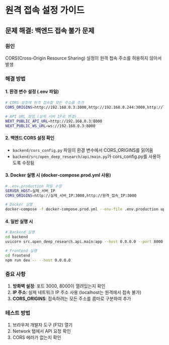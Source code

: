 # 원격 접속 설정 가이드

## 문제 해결: 백엔드 접속 불가 문제

### 원인
CORS(Cross-Origin Resource Sharing) 설정이 원격 접속 주소를 허용하지 않아서 발생

### 해결 방법

#### 1. 환경 변수 설정 (.env 파일)
```bash
# CORS 설정에 원격 접속할 모든 주소를 추가
CORS_ORIGINS=http://192.168.0.3:3000,http://192.168.0.244:3000,http://localhost:3000,http://127.0.0.1:3000

# API URL 설정 (실제 서버 IP로 변경)
NEXT_PUBLIC_API_URL=http://192.168.0.3:8000
NEXT_PUBLIC_WS_URL=ws://192.168.0.3:8000
```

#### 2. 백엔드 CORS 설정 확인
- `backend/cors_config.py` 파일이 환경 변수에서 CORS_ORIGINS를 읽어옴
- `backend/src/open_deep_research/api/main.py`가 cors_config.py를 사용하도록 수정됨

#### 3. Docker 실행 시 (docker-compose.prod.yml 사용)
```bash
# .env.production 파일 수정
SERVER_HOST=실제_서버_IP
CORS_ORIGINS=http://실제_서버_IP:3000,http://원격_접속_IP:3000

# Docker 실행
docker-compose -f docker-compose.prod.yml --env-file .env.production up -d
```

#### 4. 일반 실행 시
```bash
# Backend 실행
cd backend
uvicorn src.open_deep_research.api.main:app --host 0.0.0.0 --port 8000 --reload

# Frontend 실행
cd frontend
npm run dev -- --host 0.0.0.0
```

### 중요 사항
1. **방화벽 설정**: 포트 3000, 8000이 열려있는지 확인
2. **IP 주소**: 실제 네트워크 IP 주소 사용 (localhost는 원격에서 접속 불가)
3. **CORS_ORIGINS**: 접속하려는 모든 주소를 콤마로 구분하여 추가

### 테스트 방법
1. 브라우저 개발자 도구 (F12) 열기
2. Network 탭에서 API 요청 확인
3. CORS 에러가 없는지 확인